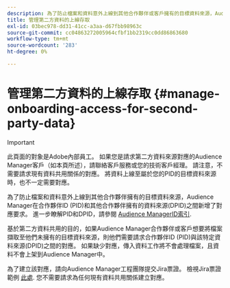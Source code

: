 ```yaml
---
description: 為了防止檔案和資料意外上線到其他合作夥伴或客戶擁有的目標資料來源，Audience Manager在合作夥伴ID (PID)和其他合作夥伴擁有的資料來源之間新增了對應要求。
title: 管理第二方資料的上線存取
exl-id: 03bec978-dd31-41cc-a3aa-d67fbb98963c
source-git-commit: cc04863272005964cfbf1bb2319cc0dd86863680
workflow-type: tm+mt
source-wordcount: '283'
ht-degree: 0%

---
```


# 管理第二方資料的上線存取 {#manage-onboarding-access-for-second-party-data}

>[!IMPORTANT]
>
> 此頁面的對象是Adobe內部員工。 如果您是請求第二方資料來源對應的Audience Manager客戶（如本頁所述），請聯絡客戶服務或您的技術客戶經理。
> 請注意，不需要請求現有資料共用關係的對應。 將資料上線至屬於您的PID的目標資料來源時，也不一定需要對應。

為了防止檔案和資料意外上線到其他合作夥伴擁有的目標資料來源，Audience Manager在合作夥伴ID (PID)和其他合作夥伴擁有的資料來源(DPID)之間新增了對應要求。 進一步瞭解PID和DPID，請參閱 [Audience ManagerID索引](https://experienceleague.adobe.com/docs/audience-manager/user-guide/reference/ids-in-aam.html).

基於第二方資料共用的目的，如果Audience Manager合作夥伴或客戶想要將檔案擷取至他們未擁有的目標資料來源，則他們需要請求合作夥伴ID (PID)與該特定資料來源(DPID)之間的對應。 如果缺少對應，傳入資料工作將不會處理檔案，且資料不會上架到Audience Manager中。

為了建立該對應，請向Audience Manager工程團隊提交Jira票證。 檢視Jira票證範例 [此處](https://jira.corp.adobe.com/browse/AAM-60353). 您不需要請求為任何現有資料共用關係建立對應。
